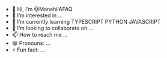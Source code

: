 - 👋 Hi, I’m @ManahilAFAQ
- 👀 I’m interested in ...
- 🌱 I’m currently learning TYPESCRIPT PYTHON JAVASCRIPT
- 💞️ I’m looking to collaborate on ...
- 📫 How to reach me ...
- 😄 Pronouns: ...
- ⚡ Fun fact: ...

<!---
ManahilAFAQ/ManahilAFAQ is a ✨ special ✨ repository because its `README.md` (this file) appears on your GitHub profile.
You can click the Preview link to take a look at your changes.
--->
